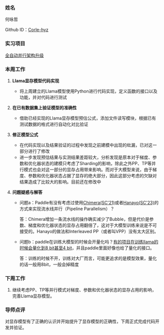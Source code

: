 ### 姓名

何咏哲

Github ID：[Corle-hyz](https://github.com/Corle-hyz)

### 实习项目

[全自动并行架构升级](https://github.com/PaddlePaddle/community/blob/master/hackathon/hackathon_5th/%E3%80%90PaddlePaddle%20Hackathon%205th%E3%80%91%E9%A3%9E%E6%A1%A8%E6%8A%A4%E8%88%AA%E8%AE%A1%E5%88%92%E9%9B%86%E8%AE%AD%E8%90%A5%E9%A1%B9%E7%9B%AE%E5%90%88%E9%9B%86.md#%E9%A1%B9%E7%9B%AE%E5%8D%81%E4%BA%8C%E5%85%A8%E8%87%AA%E5%8A%A8%E5%B9%B6%E8%A1%8C%E6%9E%B6%E6%9E%84%E5%8D%87%E7%BA%A7)

### 本周工作

1. **Llama显存模型代码实现**
    - 将上周建立的Llama模型使用Python进行代码实现，定义函数的接口以及功能，并对代码进行测试

2. **在已有数据集上验证模型的准确性**
    - 借助已经实现的Llama显存模型预估公式，添加文件读写模块，根据已有测试数据的格式进行自动化对比验证

3. **修正模型公式**
    - 在代码实现以及结果验证的过程中发现之前建模中出现的纰漏，已对这一部分进行了修改
    - 进一步发现预估结果与实测结果差距较大，分析发现是原本对于梯度、参数和优化器状态的建模只考虑了Sharding的影响，除此之外PP、TP等并行模式也会对这一部分的显存占用带来影响。而对于大模型来说，由于梯度、参数和优化器状态占据了显存的绝大部分，因此这部分考虑的欠缺对结果造成了比较大的影响。目前还在修改中


3. **问题疑惑与解答**
    - 问题a：Paddle有没有考虑过使用[Chimera(SC'21)](https://dl.acm.org/doi/10.1145/3458817.3476145)或者[Hanayo(SC'23)](http://arxiv.org/abs/2308.15762)的方式来实现流水线并行（Pipeline Parallelism）？

        答：Chimera增加一条流水线的操作确实减少了Bubble，但是代价是参数、梯度和优化器状态的显存占用翻倍了，这对于大模型训练来说是不可接受的。Hanayo的做法和Interleaved PP（或者叫VPP）没有太大区别。
    
    - 问题b：paddle在训练大模型的时候会开量化吗？[有的项目在训练llama的时候会量化到8 bit甚至4 bit](https://github.com/ggerganov/llama.cpp)，并且paddle里面好像也给了量化的接口。

        答：训练的时候不开，训练对大厂而言，可能更追求的是模型效果，量化的话一般用8bit，一般会掉精度

### 下周工作

1. 继续考虑PP、TP等并行模式对梯度、参数和优化器状态的显存占用的影响，完善Llama显存模型。

### 导师点评

对显存模型有了正确的认识并开始提升了显存模型的正确性，下周正式完成代码开发并验证。
